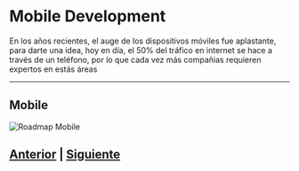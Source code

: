 # Mobile Development

En los años recientes, el auge de los dispositivos móviles fue aplastante, para darte una idea, hoy en día, el 50% del tráfico en internet se hace a través de un teléfono, por lo que cada vez más compañias requieren expertos en estás áreas

***

## Mobile
![Roadmap Mobile](/Talleres/que-quiero-programar/roadmaps/Roadmap&#32;Móvil.png)


## [Anterior](page3.md) | [Siguiente](page5.md)

